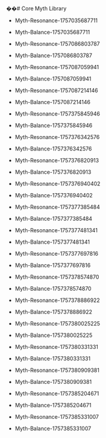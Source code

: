 ��#   C o r e   M y t h   L i b r a r y 
 
 

- Myth-Resonance-1757035687711
- Myth-Balance-1757035687711
- Myth-Resonance-1757086803787
- Myth-Balance-1757086803787
- Myth-Resonance-1757087059941
- Myth-Balance-1757087059941
- Myth-Resonance-1757087214146
- Myth-Balance-1757087214146

- Myth-Resonance-1757375845946
- Myth-Balance-1757375845946
- Myth-Resonance-1757376342576
- Myth-Balance-1757376342576
- Myth-Resonance-1757376820913
- Myth-Balance-1757376820913
- Myth-Resonance-1757376940402
- Myth-Balance-1757376940402
- Myth-Resonance-1757377385484
- Myth-Balance-1757377385484

- Myth-Resonance-1757377481341
- Myth-Balance-1757377481341

- Myth-Resonance-1757377697816
- Myth-Balance-1757377697816

- Myth-Resonance-1757378574870
- Myth-Balance-1757378574870

- Myth-Resonance-1757378886922
- Myth-Balance-1757378886922

- Myth-Resonance-1757380025225
- Myth-Balance-1757380025225

- Myth-Resonance-1757380331331
- Myth-Balance-1757380331331

- Myth-Resonance-1757380909381
- Myth-Balance-1757380909381

- Myth-Resonance-1757385204671
- Myth-Balance-1757385204671

- Myth-Resonance-1757385331007
- Myth-Balance-1757385331007
